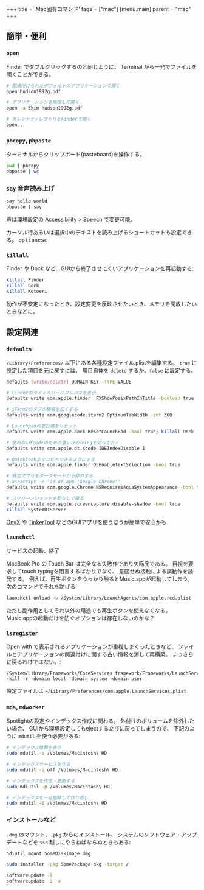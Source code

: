 +++
title = 'Mac固有コマンド'
tags = ["mac"]
[menu.main]
  parent = "mac"
+++

## 簡単・便利

### `open`

Finder でダブルクリックするのと同じように、
Terminal から一発でファイルを開くことができる。

```sh
# 関連付けられたデフォルトのアプリケーションで開く
open hudson1992g.pdf

# アプリケーションを指定して開く
open -a Skim hudson1992g.pdf

# カレントディレクトリをFinderで開く
open .
```

### `pbcopy`, `pbpaste`

ターミナルからクリップボード(pasteboard)を操作する。

```sh
pwd | pbcopy
pbpaste | wc
```


### `say` 音声読み上げ

```sh
say hello world
pbpaste | say
```

声は環境設定の Accessibility > Speech で変更可能。

カーソル行あるいは選択中のテキストを読み上げるショートカットも設定できる。
<kbd>option</kbd><kbd>esc</kbd>


### `killall`

Finder や Dock など、GUIから終了させにくいアプリケーションを再起動する:

```sh
killall Finder
killall Dock
killall Kotoeri
```

動作が不安定になったとき、設定変更を反映させたいとき、メモリを開放したいときなどに。


## 設定関連

### `defaults`

`/Library/Preferences/` 以下にある各種設定ファイル.plistを編集する。
`true` に設定した項目を元に戻すには、
項目自体を `delete` するか、`false` に設定する。

```sh
defaults [write/delete] DOMAIN KEY -TYPE VALUE

# Finderのタイトルバーにフルパスを表示
defaults write com.apple.finder _FXShowPosixPathInTitle -boolean true

# iTerm2のタブの横幅を広くする
defaults write com.googlecode.iterm2 OptimumTabWidth -int 360

# Launchpadの並び順をリセット
defaults write com.apple.dock ResetLaunchPad -bool true; killall Dock

# 使わないXcodeのための重いindexingを切っておく
defaults write com.apple.dt.Xcode IDEIndexDisable 1

# Quicklook上でコピペできるようにする
defaults write com.apple.finder QLEnableTextSelection -bool true

# 特定アプリをダークモードから除外する
# osascript -e 'id of app "Google Chrome"'
defaults write com.google.Chrome NSRequiresAquaSystemAppearance -bool true

# スクリーンショットを影なしで撮る
defaults write com.apple.screencapture disable-shadow -bool true
killall SystemUIServer
```

[OnyX](https://www.titanium-software.fr/en/onyx.html) や
[TinkerTool](https://www.bresink.com/osx/TinkerTool.html)
などのGUIアプリを使うほうが簡単で安心かも


### `launchctl`

サービスの起動、終了

MacBook Pro の Touch Bar は完全なる失敗作であり欠陥品である。
目視を要求してtouch typingを阻害するばかりでなく、
意図せぬ接触による誤動作を誘発する。
例えば、再生ボタンをうっかり触るとMusic.appが起動してしまう。
次のコマンドでそれを防げる:
```sh
launchctl unload -w /System/Library/LaunchAgents/com.apple.rcd.plist
```
ただし副作用としてそれ以外の用途でも再生ボタンを使えなくなる。
Music.appの起動だけを防ぐオプションは存在しないのかな？


### `lsregister`

Open with で表示されるアプリケーションが重複しまくったときなど、
ファイルとアプリケーションの関連付けに関する古い情報を消して再構築。
まっさらに戻るわけではない。:

    /System/Library/Frameworks/CoreServices.framework/Frameworks/LaunchServices.framework/Support/lsregister -kill -r -domain local -domain system -domain user

設定ファイルは `~/Library/Preferences/com.apple.LaunchServices.plist`


### `mds`, `mdworker`

Spotlightの設定やインデックス作成に関わる。
外付けのボリュームを除外したい場合、
GUIから環境設定してもejectするたびに戻ってしまうので、
下記のように `mdutil` を使う必要がある:

```sh
# インデックス情報を表示
sudo mdutil -s /Volumes/Macintosh\ HD

# インデックスサービスを切る
sudo mdutil -i off /Volumes/Macintosh\ HD

# インデックスを作る・更新する
sudo mdiutil -p /Volumes/Macintosh\ HD

# インデックスを一旦削除して作り直し
sudo mdutil -E /Volumes/Macintosh\ HD
```


### インストールなど

`.dmg` のマウント、`.pkg` からのインストール、
システムのソフトウェア・アップデートなどを
`ssh` 越しにやらねばならぬときもある:

```sh
hdiutil mount SomeDiskImage.dmg

sudo installer -pkg SomePackage.pkg -target /

softwareupdate -l
softwareupdate -i -a
```
